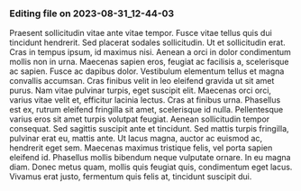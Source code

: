 

### Editing file on 2023-08-31_12-44-03

Praesent sollicitudin vitae ante vitae tempor. Fusce vitae tellus quis dui tincidunt hendrerit. Sed placerat sodales sollicitudin. Ut et sollicitudin erat. Cras in tempus ipsum, id maximus nisi. Aenean a orci in dolor condimentum mollis non in urna. Maecenas sapien eros, feugiat ac facilisis a, scelerisque ac sapien. Fusce ac dapibus dolor. Vestibulum elementum tellus et magna convallis accumsan. Cras finibus velit in leo eleifend gravida ut sit amet purus. Nam vitae pulvinar turpis, eget suscipit elit. Maecenas orci orci, varius vitae velit et, efficitur lacinia lectus. Cras at finibus urna. Phasellus est ex, rutrum eleifend fringilla sit amet, scelerisque id nulla. Pellentesque varius eros sit amet turpis volutpat feugiat.
Aenean sollicitudin tempor consequat. Sed sagittis suscipit ante et tincidunt. Sed mattis turpis fringilla, pulvinar erat eu, mattis ante. Ut lacus magna, auctor ac euismod ac, hendrerit eget sem. Maecenas maximus tristique felis, vel porta sapien eleifend id. Phasellus mollis bibendum neque vulputate ornare. In eu magna diam. Donec metus quam, mollis quis feugiat quis, condimentum eget lacus. Vivamus erat justo, fermentum quis felis at, tincidunt suscipit dui.


